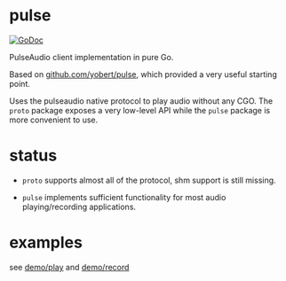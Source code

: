 # pulse
[![GoDoc](https://godoc.org/github.com/jfreymuth/pulse?status.svg)](https://godoc.org/github.com/jfreymuth/pulse)

PulseAudio client implementation in pure Go.

Based on [github.com/yobert/pulse](https://github.com/yobert/pulse), which provided a very useful starting point.

Uses the pulseaudio native protocol to play audio without any CGO. The `proto` package exposes a very low-level API while the `pulse` package is more convenient to use.

# status

- `proto` supports almost all of the protocol, shm support is still missing.

- `pulse` implements sufficient functionality for most audio playing/recording applications.

# examples

see [demo/play](demo/play/main.go) and [demo/record](demo/record/main.go)
